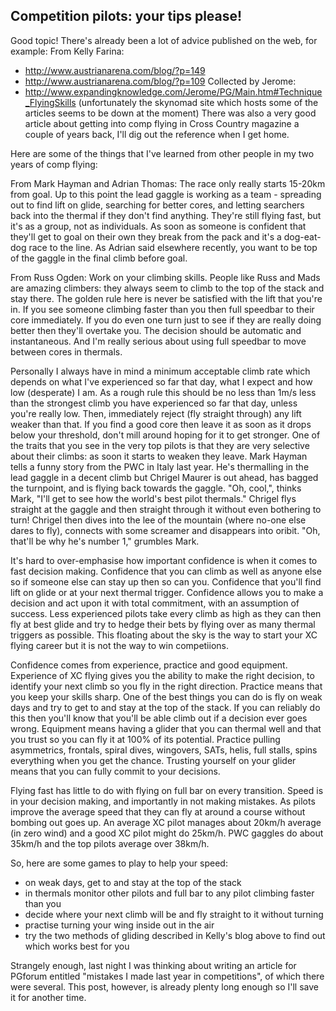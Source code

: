 Competition pilots: your tips please!
-------------------------------------

Good topic! There's already been a lot of advice published on the web, for example:
From Kelly Farina:
- http://www.austrianarena.com/blog/?p=149
- http://www.austrianarena.com/blog/?p=109
Collected by Jerome:
- http://www.expandingknowledge.com/Jerome/PG/Main.htm#Technique_FlyingSkills
(unfortunately the skynomad site which hosts some of the articles seems to be down at the moment)
There was also a very good article about getting into comp flying in Cross Country magazine a couple of years back, I'll dig out the reference when I get home.

Here are some of the things that I've learned from other people in my two years of comp flying:

From Mark Hayman and Adrian Thomas: The race only really starts 15-20km from goal. Up to this point the lead gaggle is working as a team - spreading out to find lift on glide, searching for better cores, and letting searchers back into the thermal if they don't find anything. They're still flying fast, but it's as a group, not as individuals. As soon as someone is confident that they'll get to goal on their own they break from the pack and it's a dog-eat-dog race to the line. As Adrian said elsewhere recently, you want to be top of the gaggle in the final climb before goal.

From Russ Ogden: Work on your climbing skills. People like Russ and Mads are amazing climbers: they always seem to climb to the top of the stack and stay there. The golden rule here is never be satisfied with the lift that you're in. If you see someone climbing faster than you then full speedbar to their core immediately. If you do even one turn just to see if they are really doing better then they'll overtake you. The decision should be automatic and instantaneous. And I'm really serious about using full speedbar to move between cores in thermals.

Personally I always have in mind a minimum acceptable climb rate which depends on what I've experienced so far that day, what I expect and how low (desperate) I am. As a rough rule this should be no less than 1m/s less than the strongest climb you have experienced so far that day, unless you're really low. Then, immediately reject (fly straight through) any lift weaker than that. If you find a good core then leave it as soon as it drops below your threshold, don't mill around hoping for it to get stronger. One of the traits that you see in the very top pilots is that they are very selective about their climbs: as soon it starts to weaken they leave. Mark Hayman tells a funny story from the PWC in Italy last year. He's thermalling in the lead gaggle in a decent climb but Chrigel Maurer is out ahead, has bagged the turnpoint, and is flying back towards the gaggle. "Oh, cool,", thinks Mark, "I'll get to see how the world's best pilot thermals." Chrigel flys straight at the gaggle and then straight through it without even bothering to turn! Chrigel then dives into the lee of the mountain (where no-one else dares to fly), connects with some screamer and disappears into oribit. "Oh, that'll be why he's number 1," grumbles Mark.

It's hard to over-emphasise how important confidence is when it comes to fast decision making. Confidence that you can climb as well as anyone else so if someone else can stay up then so can you. Confidence that you'll find lift on glide or at your next thermal trigger. Confidence allows you to make a decision and act upon it with total commitment, with an assumption of success. Less experienced pilots take every climb as high as they can then fly at best glide and try to hedge their bets by flying over as many thermal triggers as possible. This floating about the sky is the way to start your XC flying career but it is not the way to win competiions.

Confidence comes from experience, practice and good equipment. Experience of XC flying gives you the ability to make the right decision, to identify your next climb so you fly in the right direction. Practice means that you keep your skills sharp. One of the best things you can do is fly on weak days and try to get to and stay at the top of the stack. If you can reliably do this then you'll know that you'll be able climb out if a decision ever goes wrong. Equipment means having a glider that you can thermal well and that you trust so you can fly it at 100% of its potential. Practice pulling asymmetrics, frontals, spiral dives, wingovers, SATs, helis, full stalls, spins everything when you get the chance. Trusting yourself on your glider means that you can fully commit to your decisions.

Flying fast has little to do with flying on full bar on every transition. Speed is in your decision making, and importantly in not making mistakes. As pilots improve the average speed that they can fly at around a course without bombing out goes up. An average XC pilot manages about 20km/h average (in zero wind) and a good XC pilot might do 25km/h. PWC gaggles do about 35km/h and the top pilots average over 38km/h.

So, here are some games to play to help your speed:
- on weak days, get to and stay at the top of the stack
- in thermals monitor other pilots and full bar to any pilot climbing faster than you
- decide where your next climb will be and fly straight to it without turning
- practise turning your wing inside out in the air
- try the two methods of gliding described in Kelly's blog above to find out which works best for you

Strangely enough, last night I was thinking about writing an article for PGforum entitled "mistakes I made last year in competitions", of which there were several. This post, however, is already plenty long enough so I'll save it for another time.
